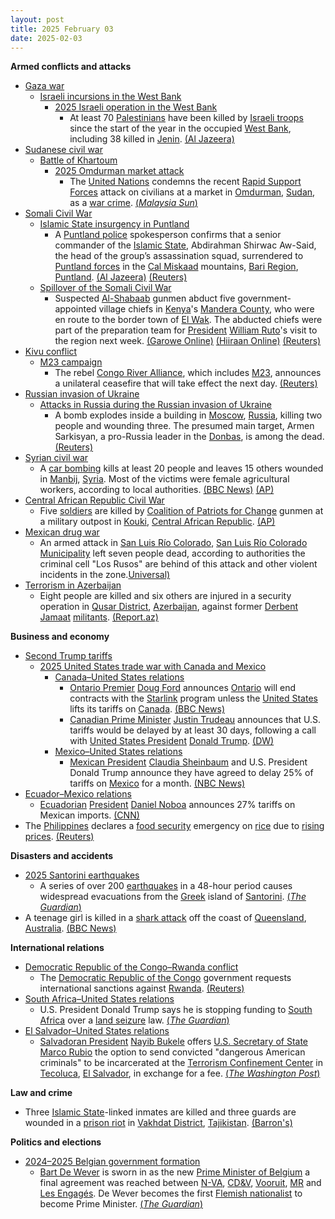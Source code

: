 ```yaml
---
layout: post
title: 2025 February 03
date: 2025-02-03
---
```



**Armed conflicts and attacks**

* [Gaza war](https://en.wikipedia.org/wiki/Gaza_war "Gaza war")
  + [Israeli incursions in the West Bank](https://en.wikipedia.org/wiki/Israeli_incursions_in_the_West_Bank_during_the_Gaza_war "Israeli incursions in the West Bank during the Gaza war")
    - [2025 Israeli operation in the West Bank](https://en.wikipedia.org/wiki/2025_Israeli_operation_in_the_West_Bank "2025 Israeli operation in the West Bank")
      * At least 70 [Palestinians](https://en.wikipedia.org/wiki/Palestinians "Palestinians") have been killed by [Israeli troops](https://en.wikipedia.org/wiki/Israel_Defence_Forces "Israel Defence Forces") since the start of the year in the occupied [West Bank](https://en.wikipedia.org/wiki/West_Bank "West Bank"), including 38 killed in [Jenin](https://en.wikipedia.org/wiki/Jenin "Jenin"). [(Al Jazeera)](https://www.aljazeera.com/news/2025/2/3/israel-kills-70-in-west-bank-this-year-pa-condemns-ethnic-cleansing)
* [Sudanese civil war](https://en.wikipedia.org/wiki/Sudanese_civil_war_%282023%E2%80%93present%29 "Sudanese civil war (2023–present)")
  + [Battle of Khartoum](https://en.wikipedia.org/wiki/Battle_of_Khartoum_%282023-present%29 "Battle of Khartoum (2023-present)")
    - [2025 Omdurman market attack](https://en.wikipedia.org/wiki/2025_Omdurman_market_attack "2025 Omdurman market attack")
      * The [United Nations](https://en.wikipedia.org/wiki/United_Nations "United Nations") condemns the recent [Rapid Support Forces](https://en.wikipedia.org/wiki/Rapid_Support_Forces "Rapid Support Forces") attack on civilians at a market in [Omdurman](https://en.wikipedia.org/wiki/Omdurman "Omdurman"), [Sudan](https://en.wikipedia.org/wiki/Sudan "Sudan"), as a [war crime](https://en.wikipedia.org/wiki/War_crime "War crime"). [(*Malaysia Sun*)](https://www.malaysiasun.com/news/275014674/un-condemns-strikes-on-civilians-in-sudan)
* [Somali Civil War](https://en.wikipedia.org/wiki/Somali_Civil_War_%282009%E2%80%93present%29 "Somali Civil War (2009–present)")
  + [Islamic State insurgency in Puntland](https://en.wikipedia.org/wiki/Islamic_State_insurgency_in_Puntland "Islamic State insurgency in Puntland")
    - A [Puntland police](https://en.wikipedia.org/wiki/Puntland_Police_Force "Puntland Police Force") spokesperson confirms that a senior commander of the [Islamic State](https://en.wikipedia.org/wiki/Islamic_State_%E2%80%93_Somalia_Province "Islamic State – Somalia Province"), Abdirahman Shirwac Aw-Said, the head of the group’s assassination squad, surrendered to [Puntland forces](https://en.wikipedia.org/wiki/Puntland_Security_Force "Puntland Security Force") in the [Cal Miskaad](https://en.wikipedia.org/wiki/Cal_Miskaad "Cal Miskaad") mountains, [Bari Region](https://en.wikipedia.org/wiki/Bari_Region "Bari Region"), [Puntland](https://en.wikipedia.org/wiki/Puntland "Puntland"). [(Al Jazeera)](https://aje.io/tows43) [(Reuters)](https://www.reuters.com/world/africa/senior-islamic-state-somalia-commander-captured-puntland-2025-02-03/)
  + [Spillover of the Somali Civil War](https://en.wikipedia.org/wiki/Somali_Civil_War "Somali Civil War")
    - Suspected [Al-Shabaab](https://en.wikipedia.org/wiki/Al-Shabaab_%28militant_group%29 "Al-Shabaab (militant group)") gunmen abduct five government-appointed village chiefs in [Kenya](https://en.wikipedia.org/wiki/Kenya "Kenya")'s [Mandera County](https://en.wikipedia.org/wiki/Mandera_County "Mandera County"), who were en route to the border town of [El Wak](https://en.wikipedia.org/wiki/El_Wak%2C_Kenya "El Wak, Kenya"). The abducted chiefs were part of the preparation team for [President](https://en.wikipedia.org/wiki/President_of_Kenya "President of Kenya") [William Ruto](https://en.wikipedia.org/wiki/William_Ruto "William Ruto")'s visit to the region next week. [(Garowe Online)](https://garoweonline.com/en/world/africa/al-shabaab-abducts-5-kenyan-chiefs-in-mandera-county) [(Hiiraan Online)](https://www.hiiraan.com/news4/2025/Feb/200092/suspected_al_shabaab_militants_abduct_five_local_chiefs_in_kenya_s_mandera_county.aspx) [(Reuters)](https://www.reuters.com/world/africa/suspected-al-shabaab-gunmen-abduct-chiefs-northeast-kenya-media-reports-2025-02-03/)
* [Kivu conflict](https://en.wikipedia.org/wiki/Kivu_conflict "Kivu conflict")
  + [M23 campaign](https://en.wikipedia.org/wiki/M23_campaign_%282022%E2%80%93present%29 "M23 campaign (2022–present)")
    - The rebel [Congo River Alliance](https://en.wikipedia.org/wiki/Congo_River_Alliance "Congo River Alliance"), which includes [M23](https://en.wikipedia.org/wiki/March_23_Movement "March 23 Movement"), announces a unilateral ceasefire that will take effect the next day. [(Reuters)](https://www.reuters.com/world/africa/eastern-congo-rebel-alliance-declares-ceasefire-starting-feb-4-2025-02-03/)
* [Russian invasion of Ukraine](https://en.wikipedia.org/wiki/Russian_invasion_of_Ukraine "Russian invasion of Ukraine")
  + [Attacks in Russia during the Russian invasion of Ukraine](https://en.wikipedia.org/wiki/Attacks_in_Russia_during_the_Russian_invasion_of_Ukraine "Attacks in Russia during the Russian invasion of Ukraine")
    - A bomb explodes inside a building in [Moscow](https://en.wikipedia.org/wiki/Moscow "Moscow"), [Russia](https://en.wikipedia.org/wiki/Russia "Russia"), killing two people and wounding three. The presumed main target, Armen Sarkisyan, a pro-Russia leader in the [Donbas](https://en.wikipedia.org/wiki/Donbas "Donbas"), is among the dead. [(Reuters)](https://www.reuters.com/world/europe/one-killed-blast-moscow-residential-building-tass-reports-2025-02-03/)
* [Syrian civil war](https://en.wikipedia.org/wiki/Syrian_civil_war "Syrian civil war")
  + A [car bombing](https://en.wikipedia.org/wiki/Car_bomb "Car bomb") kills at least 20 people and leaves 15 others wounded in [Manbij](https://en.wikipedia.org/wiki/Manbij "Manbij"), [Syria](https://en.wikipedia.org/wiki/Syria "Syria"). Most of the victims were female agricultural workers, according to local authorities. [(BBC News)](https://www.bbc.co.uk/news/articles/cr465233v6wo) [(AP)](https://apnews.com/article/syria-manbij-bombing-assad-c75d54d0361f6a474b69c6d813eb5c70)
* [Central African Republic Civil War](https://en.wikipedia.org/wiki/Central_African_Republic_Civil_War "Central African Republic Civil War")
  + Five [soldiers](https://en.wikipedia.org/wiki/Central_African_Armed_Forces "Central African Armed Forces") are killed by [Coalition of Patriots for Change](https://en.wikipedia.org/wiki/Coalition_of_Patriots_for_Change "Coalition of Patriots for Change") gunmen at a military outpost in [Kouki](https://en.wikipedia.org/wiki/Kouki%2C_Central_African_Republic "Kouki, Central African Republic"), [Central African Republic](https://en.wikipedia.org/wiki/Central_African_Republic "Central African Republic"). [(AP)](https://apnews.com/article/central-african-republic-rebels-attack-266824d242fe04d910ed8d14cdcedb82)
* [Mexican drug war](https://en.wikipedia.org/wiki/Mexican_drug_war "Mexican drug war")
  + An armed attack in [San Luis Río Colorado](https://en.wikipedia.org/wiki/San_Luis_R%C3%ADo_Colorado "San Luis Río Colorado"), [San Luis Río Colorado Municipality](https://en.wikipedia.org/wiki/San_Luis_R%C3%ADo_Colorado_Municipality "San Luis Río Colorado Municipality") left seven people dead, according to authorities the criminal cell "Los Rusos" are behind of this attack and other violent incidents in the zone.[Universal)](https://www.eluniversal.com.mx/estados/ataque-armado-en-san-luis-rio-colorado-sonora-deja-siete-muertos-investigan-a-celula-criminal-los-rusos/%28El)
* [Terrorism in Azerbaijan](https://en.wikipedia.org/wiki/Terrorism_in_Azerbaijan "Terrorism in Azerbaijan")
  + Eight people are killed and six others are injured in a security operation in [Qusar District](https://en.wikipedia.org/wiki/Qusar_District "Qusar District"), [Azerbaijan](https://en.wikipedia.org/wiki/Azerbaijan "Azerbaijan"), against former [Derbent Jamaat](https://en.wikipedia.org/wiki/Derbent_Jamaat "Derbent Jamaat") [militants](https://en.wikipedia.org/wiki/Militant "Militant"). [(Report.az)](https://report.az/hadise/terrorcu-qruplasma-zerersizlesdirilib/)

**Business and economy**

* [Second Trump tariffs](https://en.wikipedia.org/wiki/Second_Trump_tariffs "Second Trump tariffs")
  + [2025 United States trade war with Canada and Mexico](https://en.wikipedia.org/wiki/2025_United_States_trade_war_with_Canada_and_Mexico "2025 United States trade war with Canada and Mexico")
    - [Canada–United States relations](https://en.wikipedia.org/wiki/Canada%E2%80%93United_States_relations "Canada–United States relations")
      * [Ontario Premier](https://en.wikipedia.org/wiki/Premier_of_Ontario "Premier of Ontario") [Doug Ford](https://en.wikipedia.org/wiki/Doug_Ford "Doug Ford") announces [Ontario](https://en.wikipedia.org/wiki/Ontario "Ontario") will end contracts with the [Starlink](https://en.wikipedia.org/wiki/Starlink "Starlink") program unless the [United States](https://en.wikipedia.org/wiki/Government_of_the_United_States "Government of the United States") lifts its tariffs on [Canada](https://en.wikipedia.org/wiki/Canada "Canada"). [(BBC News)](https://www.bbc.com/news/articles/c5y7626l610o)
      * [Canadian Prime Minister](https://en.wikipedia.org/wiki/Prime_Minister_of_Canada "Prime Minister of Canada") [Justin Trudeau](https://en.wikipedia.org/wiki/Justin_Trudeau "Justin Trudeau") announces that U.S. tariffs would be delayed by at least 30 days, following a call with [United States President](https://en.wikipedia.org/wiki/President_of_the_United_States "President of the United States") [Donald Trump](https://en.wikipedia.org/wiki/Donald_Trump "Donald Trump"). [(DW)](https://www.dw.com/en/trudeau-announces-30-day-tariffs-pause-after-call-with-trump/live-71488905)
    - [Mexico–United States relations](https://en.wikipedia.org/wiki/Mexico%E2%80%93United_States_relations "Mexico–United States relations")
      * [Mexican President](https://en.wikipedia.org/wiki/President_of_Mexico "President of Mexico") [Claudia Sheinbaum](https://en.wikipedia.org/wiki/Claudia_Sheinbaum "Claudia Sheinbaum") and U.S. President Donald Trump announce they have agreed to delay 25% of tariffs on [Mexico](https://en.wikipedia.org/wiki/Mexico "Mexico") for a month. [(NBC News)](https://www.nbcnews.com/news/amp/rcna190433)
* [Ecuador–Mexico relations](https://en.wikipedia.org/wiki/Ecuador%E2%80%93Mexico_relations "Ecuador–Mexico relations")
  + [Ecuadorian](https://en.wikipedia.org/wiki/Ecuador "Ecuador") [President](https://en.wikipedia.org/wiki/President_of_Ecuador "President of Ecuador") [Daniel Noboa](https://en.wikipedia.org/wiki/Daniel_Noboa "Daniel Noboa") announces 27% tariffs on Mexican imports. [(CNN)](https://edition.cnn.com/2025/02/03/americas/ecuador-mexico-tariffs-intl-latam/index.html)
* The [Philippines](https://en.wikipedia.org/wiki/Philippines "Philippines") declares a [food security](https://en.wikipedia.org/wiki/Food_security "Food security") emergency on [rice](https://en.wikipedia.org/wiki/Rice_production_in_the_Philippines "Rice production in the Philippines") due to [rising prices](https://en.wikipedia.org/wiki/Inflation "Inflation"). [(Reuters)](https://www.reuters.com/world/asia-pacific/philippines-declares-food-security-emergency-tame-rice-prices-2025-02-03/)

**Disasters and accidents**

* [2025 Santorini earthquakes](https://en.wikipedia.org/wiki/2025_Santorini_earthquakes "2025 Santorini earthquakes")
  + A series of over 200 [earthquakes](https://en.wikipedia.org/wiki/Earthquake "Earthquake") in a 48-hour period causes widespread evacuations from the [Greek](https://en.wikipedia.org/wiki/Greece "Greece") island of [Santorini](https://en.wikipedia.org/wiki/Santorini "Santorini"). [(*The Guardian*)](https://www.theguardian.com/world/2025/feb/03/people-flee-santorini-as-earthquake-fears-grow)
* A teenage girl is killed in a [shark attack](https://en.wikipedia.org/wiki/Shark_attacks_in_Australia "Shark attacks in Australia") off the coast of [Queensland](https://en.wikipedia.org/wiki/Queensland "Queensland"), [Australia](https://en.wikipedia.org/wiki/Australia "Australia"). [(BBC News)](https://www.bbc.co.uk/news/articles/c36037251gpo)

**International relations**

* [Democratic Republic of the Congo–Rwanda conflict](https://en.wikipedia.org/wiki/Democratic_Republic_of_the_Congo%E2%80%93Rwanda_conflict_%282022%E2%80%93present%29 "Democratic Republic of the Congo–Rwanda conflict (2022–present)")
  + The [Democratic Republic of the Congo](https://en.wikipedia.org/wiki/Democratic_Republic_of_the_Congo "Democratic Republic of the Congo") government requests international sanctions against [Rwanda](https://en.wikipedia.org/wiki/Rwanda "Rwanda"). [(Reuters)](https://www.reuters.com/world/africa/congo-demands-international-sanctions-to-stop-rwanda-2025-02-03/)
* [South Africa–United States relations](https://en.wikipedia.org/wiki/South_Africa%E2%80%93United_States_relations "South Africa–United States relations")
  + U.S. President Donald Trump says he is stopping funding to [South Africa](https://en.wikipedia.org/wiki/South_Africa "South Africa") over a [land seizure](https://en.wikipedia.org/wiki/Land_reform_in_South_Africa "Land reform in South Africa") law. [(*The Guardian*)](https://www.theguardian.com/us-news/2025/feb/03/donald-trump-cutting-funding-south-africa-land-confiscations-cyril-ramaphosa)
* [El Salvador–United States relations](https://en.wikipedia.org/wiki/El_Salvador%E2%80%93United_States_relations "El Salvador–United States relations")
  + [Salvadoran President](https://en.wikipedia.org/wiki/President_of_El_Salvador "President of El Salvador") [Nayib Bukele](https://en.wikipedia.org/wiki/Nayib_Bukele "Nayib Bukele") offers [U.S. Secretary of State](https://en.wikipedia.org/wiki/U.S._Secretary_of_State "U.S. Secretary of State") [Marco Rubio](https://en.wikipedia.org/wiki/Marco_Rubio "Marco Rubio") the option to send convicted "dangerous American criminals" to be incarcerated at the [Terrorism Confinement Center](https://en.wikipedia.org/wiki/Terrorism_Confinement_Center "Terrorism Confinement Center") in [Tecoluca](https://en.wikipedia.org/wiki/Tecoluca "Tecoluca"), [El Salvador](https://en.wikipedia.org/wiki/El_Salvador "El Salvador"), in exchange for a fee. [(*The Washington Post*)](https://www.washingtonpost.com/national-security/2025/02/03/rubio-el-salvador-jail-bukele/)

**Law and crime**

* Three [Islamic State](https://en.wikipedia.org/wiki/Islamic_State "Islamic State")-linked inmates are killed and three guards are wounded in a [prison riot](https://en.wikipedia.org/wiki/Prison_riot "Prison riot") in [Vakhdat District](https://en.wikipedia.org/wiki/Vakhdat_District "Vakhdat District"), [Tajikistan](https://en.wikipedia.org/wiki/Tajikistan "Tajikistan"). [(Barron's)](https://www.barrons.com/news/three-killed-in-tajik-prison-riot-2c25868a)

**Politics and elections**

* [2024–2025 Belgian government formation](https://en.wikipedia.org/wiki/2024%E2%80%932025_Belgian_government_formation "2024–2025 Belgian government formation")
  + [Bart De Wever](https://en.wikipedia.org/wiki/Bart_De_Wever "Bart De Wever") is sworn in as the new [Prime Minister of Belgium](https://en.wikipedia.org/wiki/Prime_Minister_of_Belgium "Prime Minister of Belgium") a final agreement was reached between [N-VA](https://en.wikipedia.org/wiki/New_Flemish_Alliance "New Flemish Alliance"), [CD&V](https://en.wikipedia.org/wiki/Christian_Democratic_and_Flemish "Christian Democratic and Flemish"), [Vooruit](https://en.wikipedia.org/wiki/Vooruit_%28political_party%29 "Vooruit (political party)"), [MR](https://en.wikipedia.org/wiki/Reformist_Movement "Reformist Movement") and [Les Engagés](https://en.wikipedia.org/wiki/Les_Engag%C3%A9s_%28political_party%29 "Les Engagés (political party)"). De Wever becomes the first [Flemish nationalist](https://en.wikipedia.org/wiki/Flemish_Movement "Flemish Movement") to become Prime Minister. [(*The Guardian*)](https://www.theguardian.com/world/2025/feb/03/rightwinger-bart-de-wever-sworn-in-as-belgian-prime-minister)
